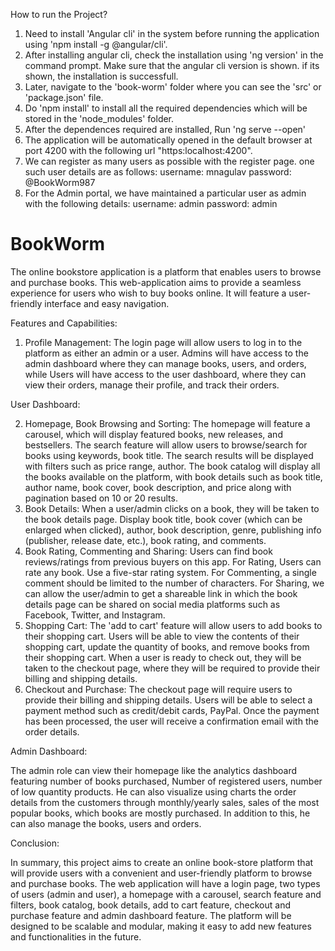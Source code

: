 How to run the Project?
1. Need to install 'Angular cli' in the system before running the application using 'npm install -g @angular/cli'.
2. After installing angular cli, check the installation using 'ng version' in the command prompt. Make sure that the angular cli version is shown. if its shown, the installation is successfull.
3. Later, navigate to the 'book-worm' folder where you can see the 'src' or 'package.json' file.
4. Do 'npm install' to install all the required dependencies which will be stored in the 'node_modules' folder.
5. After the dependences required are installed, Run 'ng serve --open'
6. The application will be automatically opened in the default browser at port 4200 with the following url "https:localhost:4200".
7. We can register as many users as possible with the register page. one such user details are as follows:
    username: mnagulav
    password: @BookWorm987
8. For the Admin portal, we have maintained a particular user as admin with the following details:
    username: admin
    password: admin





# BookWorm
The online bookstore application is a platform that enables users to browse and purchase books. This web-application aims to provide a seamless experience for users who wish to buy books online. It will feature a user-friendly interface and easy navigation.

Features and Capabilities:
1. Profile Management:
The login page will allow users to log in to the platform as either an admin or a user.
Admins will have access to the admin dashboard where they can manage books, users, and
orders, while Users will have access to the user dashboard, where they can view their orders,
manage their profile, and track their orders.

User Dashboard:

2. Homepage, Book Browsing and Sorting:
The homepage will feature a carousel, which will display featured books, new releases,
and bestsellers. The search feature will allow users to browse/search for books using keywords,
book title. The search results will be displayed with filters such as price range, author. The book
catalog will display all the books available on the platform, with book details such as book title,
author name, book cover, book description, and price along with pagination based on 10 or 20
results.
3. Book Details:
When a user/admin clicks on a book, they will be taken to the book details page. Display
book title, book cover (which can be enlarged when clicked), author, book description, genre,
publishing info (publisher, release date, etc.), book rating, and comments.
4. Book Rating, Commenting and Sharing:
Users can find book reviews/ratings from previous buyers on this app. For Rating, Users
can rate any book. Use a five-star rating system. For Commenting, a single comment should be
limited to the number of characters. For Sharing, we can allow the user/admin to get a shareable
link in which the book details page can be shared on social media platforms such as Facebook,
Twitter, and Instagram.
5. Shopping Cart:
The 'add to cart' feature will allow users to add books to their shopping cart. Users will be
able to view the contents of their shopping cart, update the quantity of books, and remove books
from their shopping cart. When a user is ready to check out, they will be taken to the checkout
page, where they will be required to provide their billing and shipping details.
6. Checkout and Purchase:
The checkout page will require users to provide their billing and shipping details. Users
will be able to select a payment method such as credit/debit cards, PayPal. Once the payment
has been processed, the user will receive a confirmation email with the order details.

Admin Dashboard:

The admin role can view their homepage like the analytics dashboard featuring number
of books purchased, Number of registered users, number of low quantity products. He can also
visualize using charts the order details from the customers through monthly/yearly sales, sales
of the most popular books, which books are mostly purchased. In addition to this, he can also
manage the books, users and orders.

Conclusion:

In summary, this project aims to create an online book-store platform that will provide users with
a convenient and user-friendly platform to browse and purchase books. The web application will
have a login page, two types of users (admin and user), a homepage with a carousel, search
feature and filters, book catalog, book details, add to cart feature, checkout and purchase feature
and admin dashboard feature. The platform will be designed to be scalable and modular, making
it easy to add new features and functionalities in the future.
